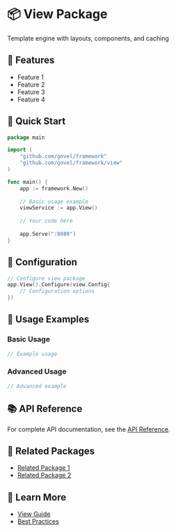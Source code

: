 # 📦 View Package

Template engine with layouts, components, and caching

## 🌟 Features

- Feature 1
- Feature 2
- Feature 3
- Feature 4

## 🚀 Quick Start

```go
package main

import (
    "github.com/govel/framework"
    "github.com/govel/framework/view"
)

func main() {
    app := framework.New()
    
    // Basic usage example
    viewService := app.View()
    
    // Your code here
    
    app.Serve(":8080")
}
```

## 📖 Configuration

```go
// Configure view package
app.View().Configure(view.Config{
    // Configuration options
})
```

## 🔧 Usage Examples

### Basic Usage

```go
// Example usage
```

### Advanced Usage

```go
// Advanced example
```

## 📚 API Reference

For complete API documentation, see the [API Reference](../../api-reference/view.md).

## 🔗 Related Packages

- [Related Package 1](../package1/README.md)
- [Related Package 2](../package2/README.md)

## 📖 Learn More

- [View Guide](guide.md)
- [Best Practices](best-practices.md)

